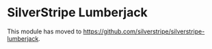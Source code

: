# SilverStripe Lumberjack

This module has moved to https://github.com/silverstripe/silverstripe-lumberjack.
